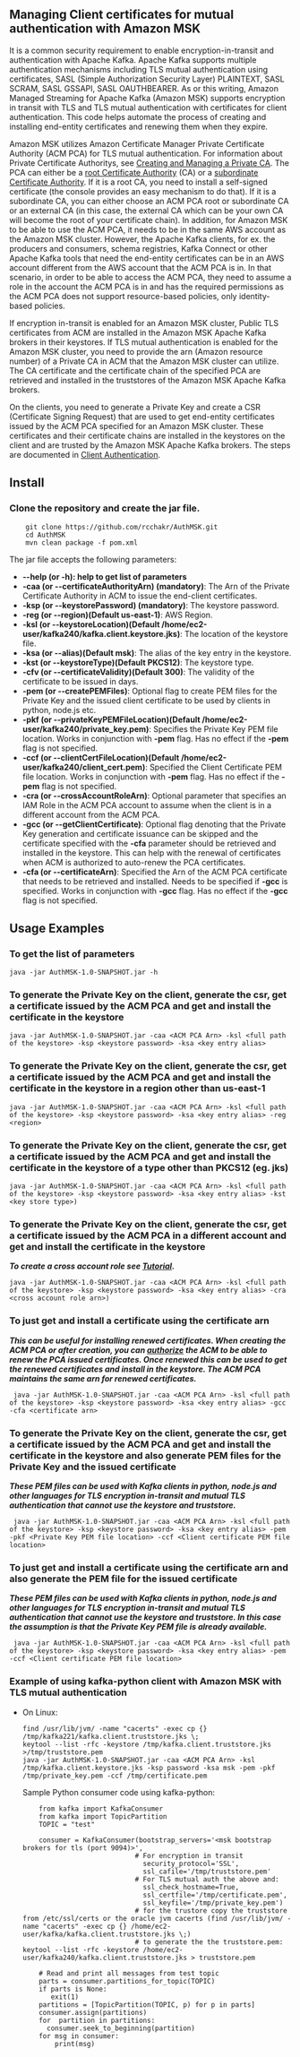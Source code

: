 ## Managing Client certificates for mutual authentication with Amazon MSK

It is a common security requirement to enable encryption-in-transit and authentication with Apache Kafka. Apache Kafka 
supports multiple authentication mechanisms including TLS mutual authentication using certificates, SASL 
(Simple Authorization Security Layer) PLAINTEXT, SASL SCRAM, SASL GSSAPI, SASL OAUTHBEARER. As or this writing, 
Amazon Managed Streaming for Apache Kafka (Amazon MSK) supports encryption in transit with TLS and TLS mutual authentication with 
certificates for client authentication. This code helps automate the process of creating and installing end-entity certificates 
and renewing them when they expire.

Amazon MSK utilizes Amazon Certificate Manager Private Certificate Authority (ACM PCA) for TLS mutual authentication. For information about 
Private Certificate Authoritys, see [Creating and Managing a Private CA](https://docs.aws.amazon.com/acm-pca/latest/userguide/PcaCreatingManagingCA.html).
The PCA can either be a [root Certificate Authority](https://en.wikipedia.org/wiki/Root_certificate) (CA) or a 
[subordinate Certificate Authority](https://www.ssl.com/article/subordinate-cas-and-why-you-might-need-one/). 
If it is a root CA, you need to install a self-signed certificate 
(the console provides an easy mechanism to do that). If it is a subordinate CA, you can either choose an ACM PCA root or
subordinate CA or an external CA (in this case, the external CA which can be your own CA will become the root of your 
certificate chain). In addition, for Amazon MSK to be able to use the ACM PCA, it needs to be in the same AWS account 
as the Amazon MSK cluster. However, the Apache Kafka clients, for ex. the producers and consumers, schema 
registries, Kafka Connect or other Apache Kafka tools that need the end-entity certificates can be in an AWS account 
different from the AWS account that the ACM PCA is in. In that scenario, in order to be able to access the ACM PCA, 
they need to assume a role in the account the ACM PCA is in and has the required permissions as the ACM PCA does not 
support resource-based policies, only identity-based policies.

If encryption in-transit is enabled for an Amazon MSK cluster, Public TLS certificates from ACM are installed in the
Amazon MSK Apache Kafka brokers in their keystores. If TLS mutual authentication is enabled for the Amazon MSK cluster, 
you need to provide the arn (Amazon resource number) of a Private CA in ACM that the Amazon MSK cluster can utilize. The 
CA certificate and the certificate chain of the specified PCA are retrieved and installed in the truststores of the 
Amazon MSK Apache Kafka brokers.

On the clients, you need to generate a Private Key and create a CSR (Certificate Signing Request) that are used to get 
end-entity certificates issued by the ACM PCA specified for an Amazon MSK cluster. These certificates and their 
certificate chains are installed in the keystores on the client and are trusted by the Amazon MSK Apache Kafka brokers. 
The steps are documented in [Client Authentication](https://docs.aws.amazon.com/msk/latest/developerguide/msk-authentication.html).


## Install

### Clone the repository and create the jar file.  

```
    git clone https://github.com/rcchakr/AuthMSK.git
    cd AuthMSK
    mvn clean package -f pom.xml
```  
    

The jar file accepts the following parameters:  

* **--help (or -h): help to get list of parameters**
* **-caa (or --certificateAuthorityArn) (mandatory)**: The Arn of the Private Certificate Authority in ACM to issue the end-client certificates.
* **-ksp (or --keystorePassword) (mandatory)**: The keystore password.
* **-reg (or --region)(Default us-east-1)**: AWS Region.
* **-ksl (or --keystoreLocation)(Default /home/ec2-user/kafka240/kafka.client.keystore.jks)**: The location of the keystore file.
* **-ksa (or --alias)(Default msk)**: The alias of the key entry in the keystore.
* **-kst (or --keystoreType)(Default PKCS12)**: The keystore type.
* **-cfv (or --certificateValidity)(Default 300)**: The validity of the certificate to be issued in days.
* **-pem (or --createPEMFiles)**: Optional flag to create PEM files for the Private Key and the issued client certificate to be used by clients in python, node.js etc.
* **-pkf (or --privateKeyPEMFileLocation)(Default /home/ec2-user/kafka240/private_key.pem)**: Specifies the Private Key PEM file location. Works in conjunction with **-pem** flag. Has no effect if the **-pem** flag is not specified.
* **-ccf (or --clientCertFileLocation)(Default /home/ec2-user/kafka240/client_cert.pem)**: Specified the Client Certificate PEM file location. Works in conjunction with **-pem** flag. Has no effect if the **-pem** flag is not specified.
* **-cra (or --crossAccountRoleArn)**: Optional parameter that specifies an IAM Role in the ACM PCA account to assume when the client is in a different account from the ACM PCA.
* **-gcc (or --getClientCertificate)**: Optional flag denoting that the Private Key generation and certificate issuance can be skipped and 
      the certificate specified with the  **-cfa** parameter should be retrieved and installed in the keystore. 
      This can help with the renewal of certificates when ACM is authorized to auto-renew the PCA certificates.
* **-cfa (or --certificateArn)**: Specified the Arn of the ACM PCA certificate that needs to be retrieved and installed. 
      Needs to be specified if **-gcc** is specified. Works in conjunction with **-gcc** flag. Has no effect if the **-gcc** flag is not specified.
     
## Usage Examples

### To get the list of parameters

```
java -jar AuthMSK-1.0-SNAPSHOT.jar -h
```
### To generate the Private Key on the client, generate the csr, get a certificate issued by the ACM PCA and get and install the certificate in the keystore

```
java -jar AuthMSK-1.0-SNAPSHOT.jar -caa <ACM PCA Arn> -ksl <full path of the keystore> -ksp <keystore password> -ksa <key entry alias>
```

### To generate the Private Key on the client, generate the csr, get a certificate issued by the ACM PCA and get and install the certificate in the keystore in a region other than us-east-1

```
java -jar AuthMSK-1.0-SNAPSHOT.jar -caa <ACM PCA Arn> -ksl <full path of the keystore> -ksp <keystore password> -ksa <key entry alias> -reg <region> 
```

### To generate the Private Key on the client, generate the csr, get a certificate issued by the ACM PCA and get and install the certificate in the keystore of a type other than PKCS12 (eg. jks)

```
java -jar AuthMSK-1.0-SNAPSHOT.jar -caa <ACM PCA Arn> -ksl <full path of the keystore> -ksp <keystore password> -ksa <key entry alias> -kst <key store type>)
```

 ### To generate the Private Key on the client, generate the csr, get a certificate issued by the ACM PCA in a different account and get and install the certificate in the keystore
 ***To create a cross account role see [Tutorial](https://docs.aws.amazon.com/IAM/latest/UserGuide/tutorial_cross-account-with-roles.html).***
 
 ```
 java -jar AuthMSK-1.0-SNAPSHOT.jar -caa <ACM PCA Arn> -ksl <full path of the keystore> -ksp <keystore password> -ksa <key entry alias> -cra <cross account role arn>)
 ```
 
### To just get and install a certificate using the certificate arn
***This can be useful for installing renewed certificates. When creating the ACM PCA or after creation, you can [authorize](https://docs.aws.amazon.com/acm-pca/latest/userguide/PcaPermissions.html) the ACM to be able to renew the PCA issued certificates.
Once renewed this can be used to get the renewed certificates and install in the keystore. The ACM PCA maintains the same arn for renewed certificates.***

```
 java -jar AuthMSK-1.0-SNAPSHOT.jar -caa <ACM PCA Arn> -ksl <full path of the keystore> -ksp <keystore password> -ksa <key entry alias> -gcc -cfa <certificate arn>
 ```

### To generate the Private Key on the client, generate the csr, get a certificate issued by the ACM PCA and get and install the certificate in the keystore and also generate PEM files for the Private Key and the issued certificate
***These PEM files can be used with Kafka clients in python, node.js and other languages for TLS encryption in-transit and mutual TLS authentication that cannot use the keystore and truststore.***

```
 java -jar AuthMSK-1.0-SNAPSHOT.jar -caa <ACM PCA Arn> -ksl <full path of the keystore> -ksp <keystore password> -ksa <key entry alias> -pem -pkf <Private Key PEM file location> -ccf <Client certificate PEM file location>
 ```

### To just get and install a certificate using the certificate arn and also generate the PEM file for the issued certificate
***These PEM files can be used with Kafka clients in python, node.js and other languages for TLS encryption in-transit and mutual TLS authentication that cannot use the keystore and truststore. In this case the assumption is
that the Private Key PEM file is already available.***

```
 java -jar AuthMSK-1.0-SNAPSHOT.jar -caa <ACM PCA Arn> -ksl <full path of the keystore> -ksp <keystore password> -ksa <key entry alias> -pem -ccf <Client certificate PEM file location>
 ```

### Example of using kafka-python client with Amazon MSK with TLS mutual authentication

* On Linux:

    ```
    find /usr/lib/jvm/ -name "cacerts" -exec cp {} /tmp/kafka221/kafka.client.truststore.jks \;
    keytool --list -rfc -keystore /tmp/kafka.client.truststore.jks >/tmp/truststore.pem
    java -jar AuthMSK-1.0-SNAPSHOT.jar -caa <ACM PCA Arn> -ksl /tmp/kafka.client.keystore.jks -ksp password -ksa msk -pem -pkf /tmp/private_key.pem -ccf /tmp/certificate.pem
    ```
    Sample Python consumer code using kafka-python:
    
    ```
        from kafka import KafkaConsumer
        from kafka import TopicPartition
        TOPIC = "test"
        
        consumer = KafkaConsumer(bootstrap_servers='<msk bootstrap brokers for tls (port 9094)>',
                                # For encryption in transit
                                  security_protocol='SSL',
                                  ssl_cafile='/tmp/truststore.pem'
                                # For TLS mutual auth the above and:
                                  ssl_check_hostname=True,
                                  ssl_certfile='/tmp/certificate.pem',
                                  ssl_keyfile='/tmp/private_key.pem')
                                # for the trustore copy the truststore from /etc/ssl/certs or the oracle jvm cacerts (find /usr/lib/jvm/ -name "cacerts" -exec cp {} /home/ec2-user/kafka/kafka.client.truststore.jks \;)
                                # to generate the the truststore.pem: keytool --list -rfc -keystore /home/ec2-user/kafka240/kafka.client.truststore.jks > truststore.pem 
        
        # Read and print all messages from test topic
        parts = consumer.partitions_for_topic(TOPIC)
        if parts is None:
           exit(1)
        partitions = [TopicPartition(TOPIC, p) for p in parts]
        consumer.assign(partitions)
        for  partition in partitions:
          consumer.seek_to_beginning(partition)
        for msg in consumer:
            print(msg)
    ```